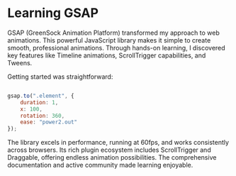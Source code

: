 # Learning GSAP

GSAP (GreenSock Animation Platform) transformed my approach to web animations. This powerful JavaScript library makes it simple to create smooth, professional animations. Through hands-on learning, I discovered key features like Timeline animations, ScrollTrigger capabilities, and Tweens.

Getting started was straightforward:
```javascript

gsap.to(".element", {
    duration: 1,
    x: 100,
    rotation: 360,
    ease: "power2.out"
});
```

The library excels in performance, running at 60fps, and works consistently across browsers. Its rich plugin ecosystem includes ScrollTrigger and Draggable, offering endless animation possibilities. The comprehensive documentation and active community made learning enjoyable.
